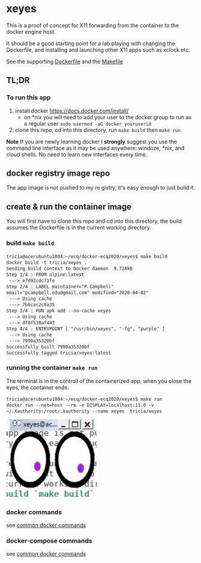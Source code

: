 #  xeyes
This is a proof of concept for X11 forwarding from the container to the docker engine host. 

It should be a good starting point for a lab playing with changing the Dockerfile, and installing and launching other X11 apps such as xclock etc.

See the supporting [Dockerfile](Dockerfile) and the  [Makefile](Makefile)
## TL;DR
### To run this app
1. install docker https://docs.docker.com/install/ 
    * on *nix you will need to add your user to the docker group to run as a regular user `sudo usermod -aG docker youruserid`
2. clone this repo, cd into this directory, run `make build` then `make run` 

**__Note__** If you are newly learning docker I __strongly__ suggest you use the command line interface as it may be used anywhere: windoze, *nix, and cloud shells.  No need to learn new interfaces every time.

## docker registry image repo
The app image is not pushed to my re
gistry, it's easy enough to just build it.

## create & run the container image
You will first have to clone this repo and cd into this directory, the build assumes the Dockerfile is in the current working directory.
### build `make build`
```
tricia@acerubuntu1804:~/ecq/docker-ecq2020/xeyes$ make build
docker build -t tricia/xeyes .
Sending build context to Docker daemon  9.728kB
Step 1/4 : FROM alpine:latest
 ---> e7d92cdc71fe
Step 2/4 : LABEL maintainer="P Campbell" email="pcampbell.edu@gmail.com" modified="2020-04-02"
 ---> Using cache
 ---> 7b0cac2c0a35
Step 3/4 : RUN apk add --no-cache xeyes
 ---> Using cache
 ---> df0f538af447
Step 4/4 : ENTRYPOINT [ "/usr/bin/xeyes", "-fg", "purple" ]
 ---> Using cache
 ---> 7990a35320bf
Successfully built 7990a35320bf
Successfully tagged tricia/xeyes:latest
```
### running the container `make run`
The terminal is in the controll of the containerized app, when you close the eyes, the container ends.
```
tricia@acerubuntu1804:~/ecq/docker-ecq2020/xeyes$ make run
docker run --net=host --rm -e DISPLAY=localhost:11.0 -v ~/.Xauthority:/root/.Xauthority --name xeyes  tricia/xeyes
```
![xeyes window](xeyes.png)
### docker commands
see  [common docker commands](../docker-usage-overview/DOCKERCMDS.md) 
### docker-compose commands
see  [common docker commands](../docker-usage-overview/DOCKERCOMPOSECMDS.md)


